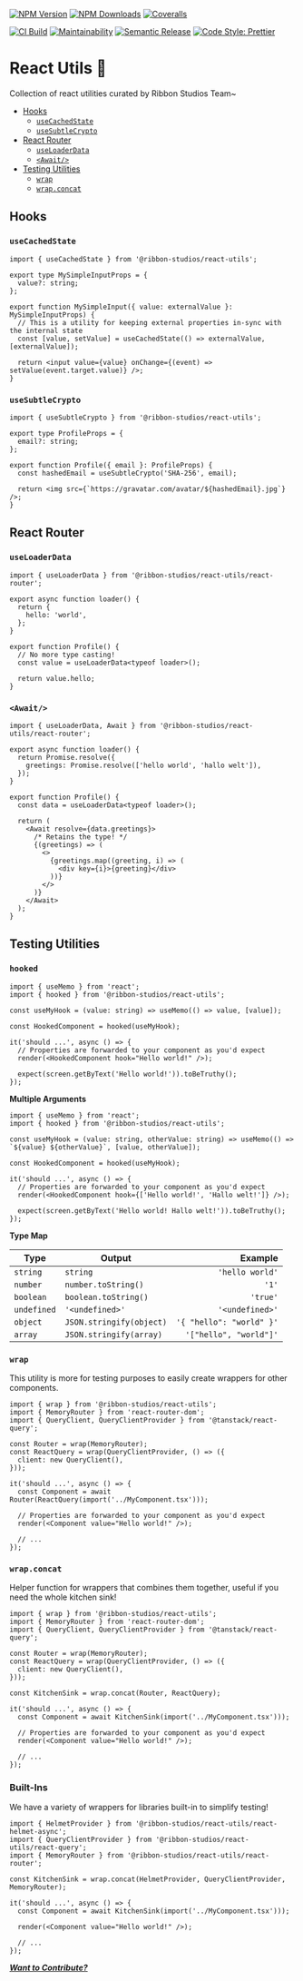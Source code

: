 [![NPM Version][npm-version-image]][npm-url]
[![NPM Downloads][npm-downloads-image]][npm-url]
[![Coveralls][coveralls-image]][coveralls-url]

[![CI Build][github-actions-image]][github-actions-url]
[![Maintainability][maintainability-image]][maintainability-url]
[![Semantic Release][semantic-release-image]][semantic-release-url]
[![Code Style: Prettier][code-style-image]][code-style-url]

</div>

# React Utils 🔧

Collection of react utilities curated by Ribbon Studios Team~

- [Hooks](#hooks)
  - [`useCachedState`](#usecachedstate)
  - [`useSubtleCrypto`](#usesubtlecrypto)
- [React Router](#react-router)
  - [`useLoaderData`](#useloaderdata)
  - [`<Await/>`](#await)
- [Testing Utilities](#testing-utilities)
  - [`wrap`](#wrap)
  - [`wrap.concat`](#wrapconcat)

## Hooks

### `useCachedState`

```tsx
import { useCachedState } from '@ribbon-studios/react-utils';

export type MySimpleInputProps = {
  value?: string;
};

export function MySimpleInput({ value: externalValue }: MySimpleInputProps) {
  // This is a utility for keeping external properties in-sync with the internal state
  const [value, setValue] = useCachedState(() => externalValue, [externalValue]);

  return <input value={value} onChange={(event) => setValue(event.target.value)} />;
}
```

### `useSubtleCrypto`

```tsx
import { useSubtleCrypto } from '@ribbon-studios/react-utils';

export type ProfileProps = {
  email?: string;
};

export function Profile({ email }: ProfileProps) {
  const hashedEmail = useSubtleCrypto('SHA-256', email);

  return <img src={`https://gravatar.com/avatar/${hashedEmail}.jpg`} />;
}
```

## React Router

### `useLoaderData`

```tsx
import { useLoaderData } from '@ribbon-studios/react-utils/react-router';

export async function loader() {
  return {
    hello: 'world',
  };
}

export function Profile() {
  // No more type casting!
  const value = useLoaderData<typeof loader>();

  return value.hello;
}
```

### `<Await/>`

```tsx
import { useLoaderData, Await } from '@ribbon-studios/react-utils/react-router';

export async function loader() {
  return Promise.resolve({
    greetings: Promise.resolve(['hello world', 'hallo welt']),
  });
}

export function Profile() {
  const data = useLoaderData<typeof loader>();

  return (
    <Await resolve={data.greetings}>
      /* Retains the type! */
      {(greetings) => (
        <>
          {greetings.map((greeting, i) => (
            <div key={i}>{greeting}</div>
          ))}
        </>
      )}
    </Await>
  );
}
```

## Testing Utilities

### `hooked`

```tsx
import { useMemo } from 'react';
import { hooked } from '@ribbon-studios/react-utils';

const useMyHook = (value: string) => useMemo(() => value, [value]);

const HookedComponent = hooked(useMyHook);

it('should ...', async () => {
  // Properties are forwarded to your component as you'd expect
  render(<HookedComponent hook="Hello world!" />);

  expect(screen.getByText('Hello world!')).toBeTruthy();
});
```

**Multiple Arguments**

```tsx
import { useMemo } from 'react';
import { hooked } from '@ribbon-studios/react-utils';

const useMyHook = (value: string, otherValue: string) => useMemo(() => `${value} ${otherValue}`, [value, otherValue]);

const HookedComponent = hooked(useMyHook);

it('should ...', async () => {
  // Properties are forwarded to your component as you'd expect
  render(<HookedComponent hook={['Hello world!', 'Hallo welt!']} />);

  expect(screen.getByText('Hello world! Hallo welt!')).toBeTruthy();
});
```

**Type Map**

| Type        | Output                   |                  Example |
| ----------- | ------------------------ | -----------------------: |
| `string`    | `string`                 |          `'hello world'` |
| `number`    | `number.toString()`      |                    `'1'` |
| `boolean`   | `boolean.toString()`     |                 `'true'` |
| `undefined` | `'<undefined>'`          |          `'<undefined>'` |
| `object`    | `JSON.stringify(object)` | `'{ "hello": "world" }'` |
| `array`     | `JSON.stringify(array)`  |   `'["hello", "world"]'` |

### `wrap`

This utility is more for testing purposes to easily create wrappers for other components.

```tsx
import { wrap } from '@ribbon-studios/react-utils';
import { MemoryRouter } from 'react-router-dom';
import { QueryClient, QueryClientProvider } from '@tanstack/react-query';

const Router = wrap(MemoryRouter);
const ReactQuery = wrap(QueryClientProvider, () => ({
  client: new QueryClient(),
}));

it('should ...', async () => {
  const Component = await Router(ReactQuery(import('../MyComponent.tsx')));

  // Properties are forwarded to your component as you'd expect
  render(<Component value="Hello world!" />);

  // ...
});
```

### `wrap.concat`

Helper function for wrappers that combines them together, useful if you need the whole kitchen sink!

```tsx
import { wrap } from '@ribbon-studios/react-utils';
import { MemoryRouter } from 'react-router-dom';
import { QueryClient, QueryClientProvider } from '@tanstack/react-query';

const Router = wrap(MemoryRouter);
const ReactQuery = wrap(QueryClientProvider, () => ({
  client: new QueryClient(),
}));

const KitchenSink = wrap.concat(Router, ReactQuery);

it('should ...', async () => {
  const Component = await KitchenSink(import('../MyComponent.tsx')));

  // Properties are forwarded to your component as you'd expect
  render(<Component value="Hello world!" />);

  // ...
});
```

### Built-Ins

We have a variety of wrappers for libraries built-in to simplify testing!

```tsx
import { HelmetProvider } from '@ribbon-studios/react-utils/react-helmet-async';
import { QueryClientProvider } from '@ribbon-studios/react-utils/react-query';
import { MemoryRouter } from '@ribbon-studios/react-utils/react-router';

const KitchenSink = wrap.concat(HelmetProvider, QueryClientProvider, MemoryRouter);

it('should ...', async () => {
  const Component = await KitchenSink(import('../MyComponent.tsx')));

  render(<Component value="Hello world!" />);

  // ...
});
```

[_**Want to Contribute?**_](/CONTRIBUTING.md)

[npm-version-image]: https://img.shields.io/npm/v/@ribbon-studios/react-utils.svg
[npm-downloads-image]: https://img.shields.io/npm/dm/@ribbon-studios/react-utils.svg
[npm-url]: https://npmjs.org/package/@ribbon-studios/react-utils
[github-actions-image]: https://img.shields.io/github/actions/workflow/status/ribbon-studios/react-utils/ci.yml?event=push
[github-actions-url]: https://github.com/ribbon-studios/react-utils/actions/workflows/ci.yml?query=branch%3Amain
[coveralls-image]: https://img.shields.io/coveralls/ribbon-studios/react-utils.svg
[coveralls-url]: https://coveralls.io/github/ribbon-studios/react-utils?branch=main
[code-style-image]: https://img.shields.io/badge/code%20style-prettier-ff69b4.svg
[code-style-url]: https://prettier.io
[maintainability-image]: https://img.shields.io/codeclimate/maintainability/ribbon-studios/refreshly
[maintainability-url]: https://codeclimate.com/github/ribbon-studios/refreshly/maintainability
[semantic-release-url]: https://github.com/semantic-release/semantic-release
[semantic-release-image]: https://img.shields.io/badge/%F0%9F%93%A6%F0%9F%9A%80-semantic--release-e10079
